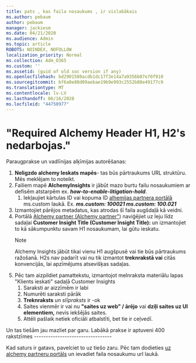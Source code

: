 ```yaml
---
title: pats , kas faila nosaukums , ir vislabākais
ms.author: pebaum
author: pebaum
manager: jackiesm
ms.date: 04/21/2020
ms.audience: Admin
ms.topic: article
ROBOTS: NOINDEX, NOFOLLOW
localization_priority: Normal
ms.collection: Adm_O365
ms.custom: ''
ms.assetid: (guid of old soc version if any)
ms.openlocfilehash: bd2901580acdb1dc17f3e14a7a9356b07e70f910
ms.sourcegitcommit: bf6a0e80d09aebae19b9e993c2552b88e49177c9
ms.translationtype: MT
ms.contentlocale: lv-LV
ms.lasthandoff: 06/16/2020
ms.locfileid: "44750977"
---
```

# <a name="required-alchemy-header-h1-h2s-dont-work"></a>"Required Alchemy Header H1, H2's nedarbojas."
Paraugprakse un vadlīnijas alķīmijas autorēšanas:

1. **Neligzdo alchemy Ieskats mapēs**- tas būs pārtraukums URL struktūru. Mēs meklējam to noteikt.
1. Failiem mapē **AlchemyInsights** ir jābūt mazo burtu failu nosaukumiem ar defisēm atstarpēm ex. ***how-to-enable-litigation-hold***.
    1. Iekļaujiet kārtulas ID vai kopuma ID [alhemijas partnera portālā](https://alchemyportal.azurewebsites.net) ms.custom laukā. Ex. ***ms.custom: 100021 ms.custom: 100.021***
1. Izmantojiet pārējos metadatus, kas atrodas šī faila augšdaļā kā veidni.
1. Portālā [Alchemy partner (Alchemy partner"](https://alchemyportal.azurewebsites.net)) naviģējiet uz leju līdz sadaļai **Customer Insight Title (Customer Insight Title):** un izmantojiet to kā sākumpunktu savam H1 nosaukumam, lai gūtu ieskatu. 
    > [!NOTE]
    > Alchemy Insights jābūt tikai vienu H1 augšpusē vai tie būs pārtraukums ražošanā. H2s nav padarīt vai nu tik izmantot **treknrakstā vai** citās konvencijās, lai apzīmējums atsevišķas sadaļas.
1. Pēc tam aizpildiet pamattekstu, izmantojot melnraksta materiālu lapas "Klients ieskati" sadaļā Customer Insights
    1. Saraksti ar aizzīmēm ir labi
    1. Numurēti saraksti pārāk
    1. **Treknraksts** *un slīpraksts* ir -ok
    1. Saites vienmēr ir vai nu **"saites uz web" / ārējo** vai **dziļi saites uz UI elementiem,** nevis iekšējās saites.
    1. Attēli pašlaik netiek oficiāli atbalstīti, bet tie ir ceļvedī.

Un tas tiešām jau mazliet par garu. Labākā prakse ir aptuveni 400 rakstzīmes ---------------------------------

Kad saturs ir gatavs, pavelciet to uz tiešo zaru. Pēc tam dodieties [uz alchemy partneru portāls](https://alchemyportal.azurewebsites.net) un ievadiet faila nosaukumu url laukā. 